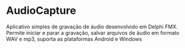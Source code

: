 # AudioCapture
Aplicativo simples de gravação de áudio desenvolvido em Delphi FMX. Permite iniciar e parar a gravação, salvar arquivos de áudio em formato WAV e mp3, suporta as plataformas Android e Windows

